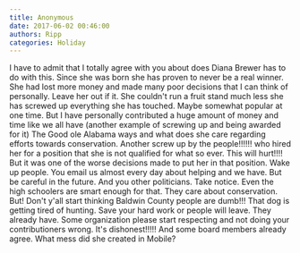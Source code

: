 ```yaml
---
title: Anonymous
date: 2017-06-02 00:46:00
authors: Ripp
categories: Holiday
---
```


 I have to admit that I totally agree with you about does Diana Brewer has to do with this. Since she was born she has  proven to never be a real winner. She had lost more money and made many poor decisions that I can think of personally. Leave her out if it. She couldn't run a fruit stand much less she has screwed up everything she has touched. Maybe somewhat popular at one time. But I have personally contributed a huge amount of money and time like we all have (another example of screwing up and being awarded for it) The Good ole Alabama ways and what does she care regarding efforts towards conservation. Another screw up by the people!!!!!! who hired her for a position that she is not qualified for what so ever. This will hurt!!!! But it was one of the worse decisions made to put her in that position. Wake up people. You email us almost every day about helping and we have. But be careful in the future. And you other politicians. Take notice. Even the high schoolers are smart enough for that. They care about conservation. But! Don't y'all start thinking Baldwin County people are dumb!!!  That dog is getting tired of hunting. Save your hard work or people  will leave. They already have. Some organization please start respecting and not doing your contributioners wrong. It's dishonest!!!!! And some board members already agree.  What mess did she created in Mobile?